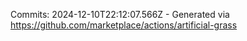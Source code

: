 Commits: 2024-12-10T22:12:07.566Z - Generated via https://github.com/marketplace/actions/artificial-grass
<br>
